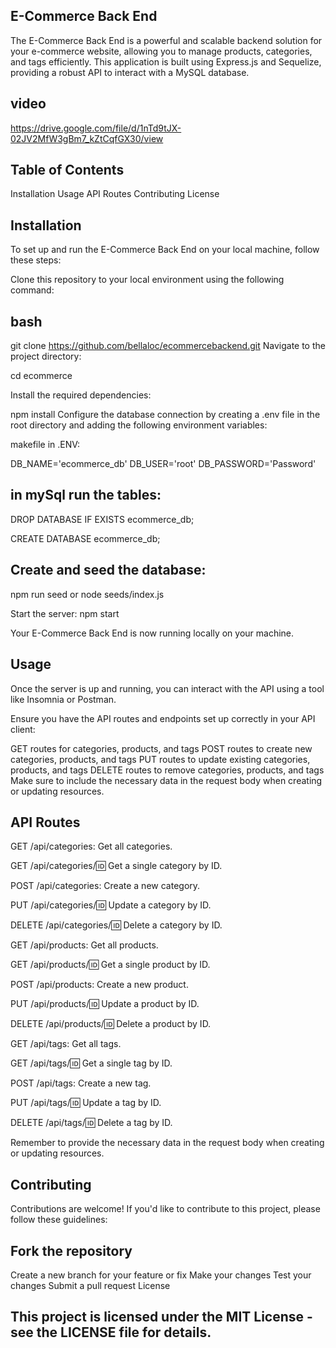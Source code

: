 ## E-Commerce Back End

The E-Commerce Back End is a powerful and scalable backend solution for your e-commerce website, allowing you to manage products, categories, and tags efficiently. This application is built using Express.js and Sequelize, providing a robust API to interact with a MySQL database.

## video 
 https://drive.google.com/file/d/1nTd9tJX-02JV2MfW3gBm7_kZtCqfGX30/view

## Table of Contents

Installation
Usage
API Routes
Contributing
License

## Installation
To set up and run the E-Commerce Back End on your local machine, follow these steps:

Clone this repository to your local environment using the following command:

## bash

git clone https://github.com/bellaloc/ecommercebackend.git
Navigate to the project directory:

cd ecommerce

Install the required dependencies:

npm install
Configure the database connection by creating a .env file in the root directory and adding the following environment variables:

makefile in .ENV:

DB_NAME='ecommerce_db'
DB_USER='root'
DB_PASSWORD='Password'


## in mySql run the tables:

DROP DATABASE IF EXISTS ecommerce_db;

CREATE DATABASE ecommerce_db;

## Create and seed the database:

npm run seed
or node seeds/index.js

Start the server:
npm start

Your E-Commerce Back End is now running locally on your machine.

## Usage
Once the server is up and running, you can interact with the API using a tool like Insomnia or Postman.

Ensure you have the API routes and endpoints set up correctly in your API client:

GET routes for categories, products, and tags
POST routes to create new categories, products, and tags
PUT routes to update existing categories, products, and tags
DELETE routes to remove categories, products, and tags
Make sure to include the necessary data in the request body when creating or updating resources.

## API Routes
GET /api/categories: Get all categories.

GET /api/categories/:id: Get a single category by ID.

POST /api/categories: Create a new category.

PUT /api/categories/:id: Update a category by ID.

DELETE /api/categories/:id: Delete a category by ID.

GET /api/products: Get all products.

GET /api/products/:id: Get a single product by ID.

POST /api/products: Create a new product.

PUT /api/products/:id: Update a product by ID.

DELETE /api/products/:id: Delete a product by ID.

GET /api/tags: Get all tags.

GET /api/tags/:id: Get a single tag by ID.

POST /api/tags: Create a new tag.

PUT /api/tags/:id: Update a tag by ID.

DELETE /api/tags/:id: Delete a tag by ID.

Remember to provide the necessary data in the request body when creating or updating resources.

## Contributing
Contributions are welcome! If you'd like to contribute to this project, please follow these guidelines:

## Fork the repository
Create a new branch for your feature or fix
Make your changes
Test your changes
Submit a pull request
License

## This project is licensed under the MIT License - see the LICENSE file for details.
